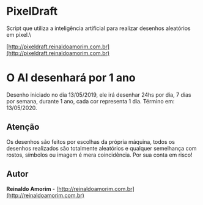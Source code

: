 # PixelDraft

Script que utiliza a inteligência artificial para realizar desenhos aleatórios em pixel.\

[http://pixeldraft.reinaldoamorim.com.br](http://pixeldraft.reinaldoamorim.com.br)

# O AI desenhará por 1 ano
Desenho iniciado no dia 13/05/2019, ele irá desenhar 24hs por dia, 7 dias por semana, durante 1 ano, cada cor representa 1 dia. Término em: 13/05/2020.

## Atenção

Os desenhos são feitos por escolhas da própria máquina, todos os desenhos realizados são totalmente aleatórios e qualquer semelhança com rostos, símbolos ou imagem é mera coincidência. Por sua conta em risco!

## Autor

**Reinaldo Amorim** - [http://reinaldoamorim.com.br](http://reinaldoamorim.com.br)
